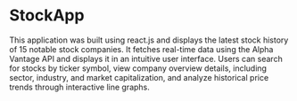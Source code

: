 # StockApp
This application was built using react.js and displays the latest stock history of 15 notable stock companies. It fetches real-time data using the Alpha Vantage API and displays it in an intuitive user interface. Users can search for stocks by ticker symbol, view company overview details, including sector, industry, and market capitalization, and analyze historical price trends through interactive line graphs. 


